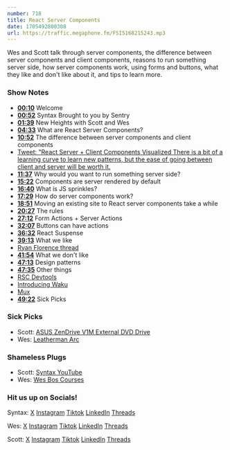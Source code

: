 ```yaml
---
number: 718
title: React Server Components
date: 1705492800308
url: https://traffic.megaphone.fm/FSI5168215243.mp3
---
```


Wes and Scott talk through server components, the difference between server components and client components, reasons to run something server side, how server components work, using forms and buttons, what they like and don't like about it, and tips to learn more.

### Show Notes

* **[00:10](#t=00:10)** Welcome
* **[00:52](#t=00:52)** Syntax Brought to you by Sentry
* **[01:39](#t=01:39)** New Heights with Scott and Wes
* **[04:33](#t=04:33)** What are React Server Components?
* **[10:52](#t=10:52)** The difference between server components and client components
* [Tweet: "React Server + Client Components Visualized There is a bit of a learning curve to learn new patterns, but the ease of going between client and server will be worth it.](https://twitter.com/wesbos/status/1743347215425237436)
* **[11:37](#t=11:37)** Why would you want to run something server side?
* **[15:22](#t=15:22)** Components are server rendered by default
* **[16:40](#t=16:40)** What is JS sprinkles?
* **[17:29](#t=17:29)** How do server components work?
* **[18:51](#t=18:51)** Moving an existing site to React server components take a while
* **[20:27](#t=20:27)** The rules
* **[27:12](#t=27:12)** Form Actions + Server Actions
* **[32:07](#t=32:07)** Buttons can have actions
* **[36:32](#t=36:32)** React Suspense
* **[39:13](#t=39:13)** What we like
* [Ryan Florence thread](https://twitter.com/ryanflorence/status/1733157452336803970)
* **[41:54](#t=41:54)** What we don't like
* **[47:13](#t=47:13)** Design patterns
* **[47:35](#t=47:35)** Other things
* [RSC Devtools](https://chromewebstore.google.com/detail/rsc-devtools/jcejahepddjnppkhomnidalpnnnemomn?pli=1)
* [Introducing Waku](https://waku.gg/blog/introducing-waku)
* [Mux](https://www.mux.com/)
* **[49:22](#t=49:22)** Sick Picks

### Sick Picks

- Scott: [ASUS ZenDrive V1M External DVD Drive](https://amzn.to/41OO8Wf)
- Wes: [Leatherman Arc](https://www.leatherman.com/en_CA/arc-833076.html)

### Shameless Plugs

- Scott: [Syntax YouTube](https://www.youtube.com/@syntaxfm)
- Wes: [Wes Bos Courses](https://wesbos.com/courses)

### Hit us up on Socials!

Syntax: [X](https://twitter.com/syntaxfm) [Instagram](https://www.instagram.com/syntax_fm/) [Tiktok](https://www.tiktok.com/@syntaxfm) [LinkedIn](https://www.linkedin.com/company/96077407/admin/feed/posts/) [Threads](https://www.threads.net/@syntax_fm)

Wes: [X](https://twitter.com/wesbos) [Instagram](https://www.instagram.com/wesbos/) [Tiktok](https://www.tiktok.com/@wesbos) [LinkedIn](https://www.linkedin.com/in/wesbos/) [Threads](https://www.threads.net/@wesbos)

Scott: [X](https://twitter.com/stolinski) [Instagram](https://www.instagram.com/stolinski/) [Tiktok](https://www.tiktok.com/@stolinski) [LinkedIn](https://www.linkedin.com/in/stolinski/) [Threads](https://www.threads.net/@stolinski)